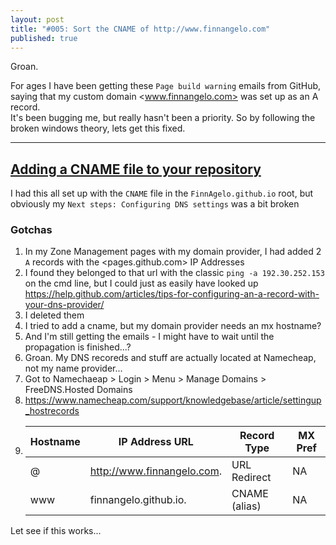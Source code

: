 ```yaml
---
layout: post
title: "#005: Sort the CNAME of http://www.finnangelo.com"
published: true
---
```

Groan. 

For ages I have been getting these `Page build warning` emails from GitHub, saying that my custom domain <www.finnangelo.com> was set up as an A record.  
It's been bugging me, but really hasn't been a priority. So by following the broken windows theory, lets get this fixed.

----------------------------------------
[Adding a CNAME file to your repository](https://help.github.com/articles/adding-a-cname-file-to-your-repository/)
----------------------------------------

I had this all set up with the `CNAME` file in the `FinnAgelo.github.io` root, but obviously my `Next steps: Configuring DNS settings` was a bit broken

### Gotchas ###

01. In my Zone Management pages with my domain provider, I had added 2 `A` records with the <pages.github.com> IP Addresses
02. I found they belonged to that url with the classic `ping -a 192.30.252.153` on the cmd line, but I could just as easily have looked up https://help.github.com/articles/tips-for-configuring-an-a-record-with-your-dns-provider/ 
03. I deleted them
04. I tried to add a cname, but my domain provider needs an mx hostname?
05. And I'm still getting the emails - I might have to wait until the propagation is finished...?
06. Groan. My DNS recoreds and stuff are actually located at Namecheap, not my name provider...
07. Got to Namechaeap > Login > Menu > Manage Domains > FreeDNS.Hosted Domains
08. https://www.namecheap.com/support/knowledgebase/article/settingup_hostrecords 
09. | Hostname | IP Address URL              | Record Type     | MX Pref  |
    | -------- | --------------------------- | --------------- |--------- |
    | @        | http://www.finnangelo.com.  | URL Redirect    | NA       |
    | www      | finnangelo.github.io.       | CNAME (alias)   | NA       |

Let see if this works...
